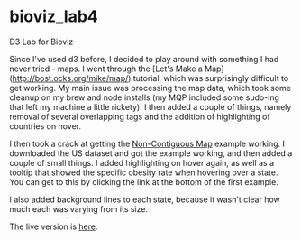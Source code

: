 # bioviz_lab4
D3 Lab for Bioviz

Since I've used d3 before, I decided to play around with something I had never tried - maps. I went through the [Let's Make a Map] (http://bost.ocks.org/mike/map/) tutorial, which was surprisingly difficult to get working. My main issue was processing the map data, which took some cleanup on my brew and node installs (my MQP included some sudo-ing that left my machine a little rickety). I then added a couple of things, namely removal of several overlapping tags and the addition of highlighting of countries on hover.

I then took a crack at getting the [Non-Contiguous Map](http://bl.ocks.org/mbostock/4055908) example working. I downloaded the US dataset and got the example working, and then added a couple of small things. I added highlighting on hover again, as well as a tooltip that showed the specific obesity rate when hovering over a state. You can get to this by clicking the link at the bottom of the first example.

I also added background lines to each state, because it wasn't clear how much each was varying from its size.

The live version is [here](http://jdb175.github.io/bioviz_lab4/).